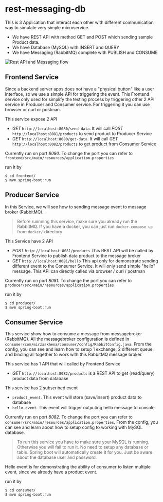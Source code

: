 # rest-messaging-db

This is 3 Application that interact each other with different communication way to simulate very simple microservice. 
* We have REST API with method GET and POST which sending sample Product data.
* We have Database (MySQL) with INSERT and QUERY 
* We have Messaging (RabbitMQ) complete with PUBLISH and CONSUME

![Rest API and Messaging flow](http://www.plantuml.com/plantuml/proxy?cache=no&src=https://raw.githubusercontent.com/mirzaakhena/rest-messaging-db/master/diagram.wsd)

## Frontend Service
Since a backend server apps does not have a "physical button" like a user interface, so we use a simple API for triggering the event. This Frontend service only used for simplify the testing process by triggering other 2 API service in Producer and Consumer service. For triggering it you can use browser or curl or postman.

This service expose 2 API
* *GET* `http://localhost:8080/send-data`. It will call *POST* `http://localhost:8081/products` to send product to Producer Service
* *GET* `http://localhost:8080/get-data`. It will call *GET* `http://localhost:8082/products` to get product from Consumer Service

Currently run on port *8080*. To change the port you can refer to `frontend/src/main/resources/application.properties`

run it by
```
$ cd frontend/
$ mvn spring-boot:run
```


## Producer Service
In this Service, we will see how to sending message event to message broker (RabbitMQ). 

> Before runnning this service, make sure you already run the RabbitMQ. If you have a docker, you can just run `docker-compose up` from `docker/` directory

This Service have 2 API 
* *POST* `http://localhost:8081/products` This REST API will be called by Frontend Service to publish data product to the message broker 
* *GET* `http://localhost:8081/hello` This api only for demonstrate sending different event to the Consumer Service. It will only send simple "hello" message. This API can directly called via browser / curl / postman

Currently run on port *8081*. To change the port you can refer to `producer/src/main/resources/application.properties`

run it by
```
$ cd producer/
$ mvn spring-boot:run
```


## Consumer Service
This service show how to consume a message from messagebroker (RabbitMQ). All the messagebroker configuration is defined in `consumer/com/mirzaakhena/consumer/config/RabbitConfig.java`. From the config, you can see and learn how to setup 1 exchange, 2 different queue, and binding all together to work with this RabbitMQ message broker.

This service has 1 API that will called by Frontend Service
* *GET* `http://localhost:8082/products` is a REST API to get (read/query) product data from database

This service has 2 subscribed event
* `product_event`. This event will store (save/insert) product data to database
* `hello_event`. This event will trigger outputing hello message to console.

Currently run on port *8082*. To change the port you can refer to `consumer/src/main/resources/application.properties`. From the config, you can see and learn about how to setup config to working with MySQL database.

> To run this service you have to make sure your MySQL is running. Otherwise you will fail to run it. No need to setup any database or table. Spring boot will automatically create it for you. Just be aware about the database user and password.

Hello event is for demonstrating the ability of consumer to listen multiple event, since we already have a product event. 

run it by
```
$ cd consumer/
$ mvn spring-boot:run
```


